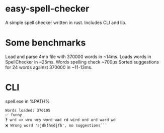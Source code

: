 # easy-spell-checker
A simple spell checker written in rust. Includes CLI and lib.

# Some benchmarks
Load and parse 4mb file with 370000 words in ~14ms.
Loads words in SpellChecker in ~25ms.
Words spelling check ~700µs
Sorted suggestions for 24 words against 370000 in ~11-13ms.

# CLI
spell.exe in %PATH%

```> spell funny wrd sjdkfhsdjfh
Words loaded: 370105
✅ funny
❓ wrd => wro wry word wad rd wird ord urd ward wd
❌ Wrong word 'sjdkfhsdjfh', no suggestions```
